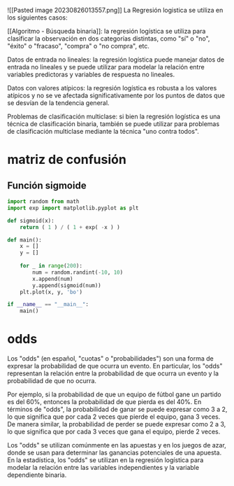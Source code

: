 ![[Pasted image 20230826013557.png]]
La Regresión logistica se utiliza en los siguientes casos:

[[Algoritmo - Búsqueda binaria]]: la regresión logística se utiliza para clasificar la observación en dos categorías distintas, como "sí" o "no", "éxito" o "fracaso", "compra" o "no compra", etc.

Datos de entrada no lineales: la regresión logística puede manejar datos de entrada no lineales y se puede utilizar para modelar la relación entre variables predictoras y variables de respuesta no lineales.

Datos con valores atípicos: la regresión logística es robusta a los valores atípicos y no se ve afectada significativamente por los puntos de datos que se desvían de la tendencia general.

Problemas de clasificación multiclase: si bien la regresión logística es una técnica de clasificación binaria, también se puede utilizar para problemas de clasificación multiclase mediante la técnica "uno contra todos".
# matriz de confusión


## Función sigmoide


```Python
import random from math 
import exp import matplotlib.pyplot as plt 

def sigmoid(x): 
	return ( 1 ) / ( 1 + exp( -x ) ) 

def main(): 
	x = [] 
	y = [] 
	
	for _ in range(200): 
		num = random.randint(-10, 10) 
		x.append(num) 
		y.append(sigmoid(num)) 	
	plt.plot(x, y, 'bo') 

if __name__ == "__main__": 
	main()
```
# odds
Los "odds" (en español, "cuotas" o "probabilidades") son una forma de expresar la probabilidad de que ocurra un evento. En particular, los "odds" representan la relación entre la probabilidad de que ocurra un evento y la probabilidad de que no ocurra.

Por ejemplo, si la probabilidad de que un equipo de fútbol gane un partido es del 60%, entonces la probabilidad de que pierda es del 40%. En términos de "odds", la probabilidad de ganar se puede expresar como 3 a 2, lo que significa que por cada 2 veces que pierde el equipo, gana 3 veces. De manera similar, la probabilidad de perder se puede expresar como 2 a 3, lo que significa que por cada 3 veces que gana el equipo, pierde 2 veces.

Los "odds" se utilizan comúnmente en las apuestas y en los juegos de azar, donde se usan para determinar las ganancias potenciales de una apuesta. En la estadística, los "odds" se utilizan en la regresión logística para modelar la relación entre las variables independientes y la variable dependiente binaria.